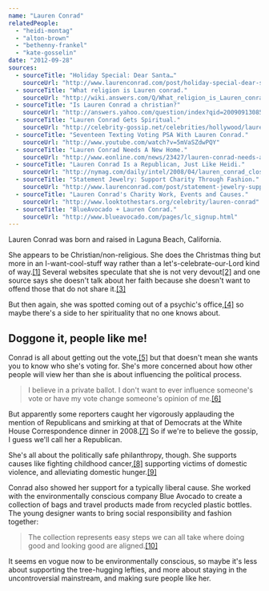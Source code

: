 ```yaml
---
name: "Lauren Conrad"
relatedPeople:
  - "heidi-montag"
  - "alton-brown"
  - "bethenny-frankel"
  - "kate-gosselin"
date: "2012-09-28"
sources:
  - sourceTitle: "Holiday Special: Dear Santa…"
    sourceUrl: "http://www.laurenconrad.com/post/holiday-special-dear-santa-wish-list-2011"
  - sourceTitle: "What religion is Lauren conrad."
    sourceUrl: "http://wiki.answers.com/Q/What_religion_is_Lauren_conrad"
  - sourceTitle: "Is Lauren Conrad a christian?"
    sourceUrl: "http://answers.yahoo.com/question/index?qid=20090913085345AAqVQtJ"
  - sourceTitle: "Lauren Conrad Gets Spiritual."
    sourceUrl: "http://celebrity-gossip.net/celebrities/hollywood/lauren-conrad-gets-spiritual-207498"
  - sourceTitle: "Seventeen Texting Voting PSA With Lauren Conrad."
    sourceUrl: "http://www.youtube.com/watch?v=5mVaSZdwPQY"
  - sourceTitle: "Lauren Conrad Needs A New Home."
    sourceUrl: "http://www.eonline.com/news/23427/lauren-conrad-needs-a-new-home"
  - sourceTitle: "Lauren Conrad Is a Republican, Just Like Heidi."
    sourceUrl: "http://nymag.com/daily/intel/2008/04/lauren_conrad_closet_republica.html"
  - sourceTitle: "Statement Jewelry: Support Charity Through Fashion."
    sourceUrl: "http://www.laurenconrad.com/post/statement-jewelry-support-charity-through-fashion"
  - sourceTitle: "Lauren Conrad's Charity Work, Events and Causes."
    sourceUrl: "http://www.looktothestars.org/celebrity/lauren-conrad"
  - sourceTitle: "BlueAvocado + Lauren Conrad."
    sourceUrl: "http://www.blueavocado.com/pages/lc_signup.html"
---
```


Lauren Conrad was born and raised in Laguna Beach, California.

She appears to be Christian/non-religious. She does the Christmas thing but more in an I-want-cool-stuff way rather than a let's-celebrate-our-Lord kind of way.<a class="source-citation" href="http://www.laurenconrad.com/post/holiday-special-dear-santa-wish-list-2011" title="Holiday Special: Dear Santa…">[1]</a> Several websites speculate that she is not very devout<a class="source-citation" href="http://wiki.answers.com/Q/What_religion_is_Lauren_conrad" title="What religion is Lauren conrad.">[2]</a> and one source says she doesn't talk about her faith because she doesn't want to offend those that do not share it.<a class="source-citation" href="http://answers.yahoo.com/question/index?qid=20090913085345AAqVQtJ" title="Is Lauren Conrad a christian?">[3]</a>

But then again, she was spotted coming out of a psychic's office,<a class="source-citation" href="http://celebrity-gossip.net/celebrities/hollywood/lauren-conrad-gets-spiritual-207498" title="Lauren Conrad Gets Spiritual.">[4]</a> so maybe there's a side to her spirituality that no one knows about.


## Doggone it, people like me!

Conrad is all about getting out the vote,<a class="source-citation" href="http://www.youtube.com/watch?v=5mVaSZdwPQY" title="Seventeen Texting Voting PSA With Lauren Conrad.">[5]</a> but that doesn't mean she wants you to know who she's voting for. She's more concerned about how other people will view her than she is about influencing the political process.

>I believe in a private ballot. I don't want to ever influence someone's vote or have my vote change someone's opinion of me.<a class="source-citation" href="http://www.eonline.com/news/23427/lauren-conrad-needs-a-new-home" title="Lauren Conrad Needs A New Home.">[6]</a>

But apparently some reporters caught her vigorously applauding the mention of Republicans and smirking at that of Democrats at the White House Correspondence dinner in 2008.<a class="source-citation" href="http://nymag.com/daily/intel/2008/04/lauren_conrad_closet_republica.html" title="Lauren Conrad Is a Republican, Just Like Heidi.">[7]</a> So if we're to believe the gossip, I guess we'll call her a Republican.

She's all about the politically safe philanthropy, though. She supports causes like fighting childhood cancer,<a class="source-citation" href="http://www.laurenconrad.com/post/statement-jewelry-support-charity-through-fashion" title="Statement Jewelry: Support Charity Through Fashion.">[8]</a> supporting victims of domestic violence, and alleviating domestic hunger.<a class="source-citation" href="http://www.looktothestars.org/celebrity/lauren-conrad" title="Lauren Conrad&apos;s Charity Work, Events and Causes.">[9]</a>

Conrad also showed her support for a typically liberal cause. She worked with the environmentally conscious company Blue Avocado to create a collection of bags and travel products made from recycled plastic bottles. The young designer wants to bring social responsibility and fashion together:

>The collection represents easy steps we can all take where doing good and looking good are aligned.<a class="source-citation" href="http://www.blueavocado.com/pages/lc_signup.html" title="BlueAvocado + Lauren Conrad.">[10]</a>

It seems en vogue now to be environmentally conscious, so maybe it's less about supporting the tree-hugging lefties, and more about staying in the uncontroversial mainstream, and making sure people like her.